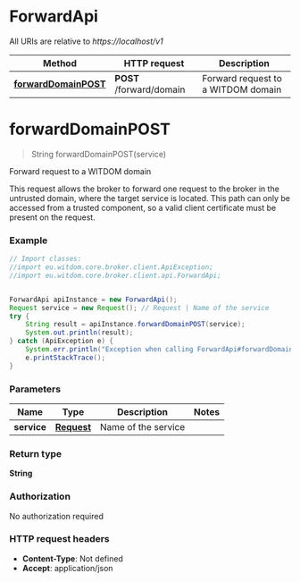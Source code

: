 # ForwardApi

All URIs are relative to *https://localhost/v1*

Method | HTTP request | Description
------------- | ------------- | -------------
[**forwardDomainPOST**](ForwardApi.md#forwardDomainPOST) | **POST** /forward/domain | Forward request to a WITDOM domain


<a name="forwardDomainPOST"></a>
# **forwardDomainPOST**
> String forwardDomainPOST(service)

Forward request to a WITDOM domain

This request allows the broker to forward one request to the broker in the untrusted domain, where the target service is located. This path can only be accessed from a trusted component, so a valid client certificate must be present on the request.

### Example
```java
// Import classes:
//import eu.witdom.core.broker.client.ApiException;
//import eu.witdom.core.broker.client.api.ForwardApi;


ForwardApi apiInstance = new ForwardApi();
Request service = new Request(); // Request | Name of the service
try {
    String result = apiInstance.forwardDomainPOST(service);
    System.out.println(result);
} catch (ApiException e) {
    System.err.println("Exception when calling ForwardApi#forwardDomainPOST");
    e.printStackTrace();
}
```

### Parameters

Name | Type | Description  | Notes
------------- | ------------- | ------------- | -------------
 **service** | [**Request**](Request.md)| Name of the service |

### Return type

**String**

### Authorization

No authorization required

### HTTP request headers

 - **Content-Type**: Not defined
 - **Accept**: application/json


